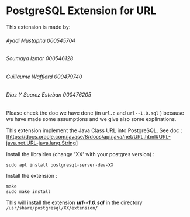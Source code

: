 # PostgreSQL Extension for URL
This extension is made by: 
###### Ayadi Mustapha 000545704
###### Soumaya Izmar 000546128
###### Guillaume Wafflard 000479740
###### Diaz Y Suarez Esteban 000476205

Please check the doc we have done (in ```url.c``` and ```url--1.0.sql``` ) because we have made some assumptions and we give also some explinations. 

This extension implement the Java Class URL into PostgreSQL. 
See doc : [https://docs.oracle.com/javase/8/docs/api/java/net/URL.html#URL-java.net.URL-java.lang.String]

Install the librairies (change 'XX' with your postgres version) : 
```
sudo apt install postgresql-server-dev-XX
```

Install the extension :
```
make
sudo make install 
```
This will install the extension ___url--1.0.sql___ in the directory ```/usr/share/postgresql/XX/extension/```

